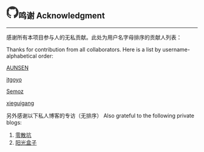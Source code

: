 ## ![](/assets/logo.png)鸣谢   Acknowledgment

---

感谢所有本项目参与人的无私贡献。此处为用户名字母排序的贡献人列表：

Thanks for contribution from all collaborators. Here is a list by username-alphabetical order:

[AUNSEN](https://github.com/aunsen)

[itgoyo](https://github.com/itgoyo)

[Semoz](https://github.com/Semoz)

[xieguigang](https://github.com/xieguigang)

另外感谢以下私人博客的专访（无排序）  Also grateful to the following private blogs:

1. [零散坑](https://03k.org/github-guide.html)
2. [阳光盒子](http://sunbox.cc/github-started.html)



